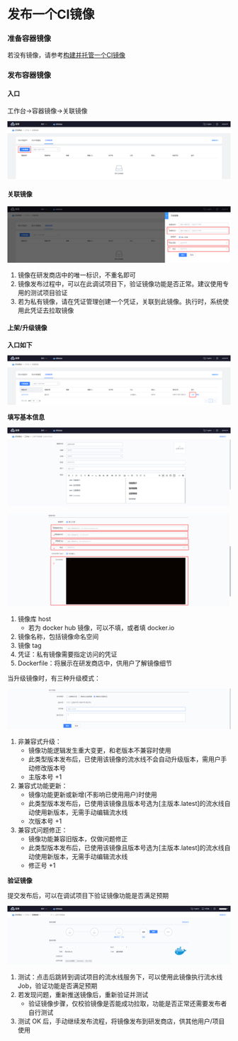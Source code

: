# 发布一个CI镜像

### 准备容器镜像 <a id="&#x51C6;&#x5907;&#x5BB9;&#x5668;&#x955C;&#x50CF;"></a>

若没有镜像，请参考[构建并托管一个CI镜像](image-build.md)

### 发布容器镜像 <a id="&#x53D1;&#x5E03;&#x5BB9;&#x5668;&#x955C;&#x50CF;"></a>

#### 入口 <a id="&#x5165;&#x53E3;"></a>

工作台-&gt;容器镜像-&gt;关联镜像 

![](../../.gitbook/assets/image%20%2839%29.png)

#### 关联镜像 <a id="&#x5173;&#x8054;&#x955C;&#x50CF;"></a>

![](../../.gitbook/assets/image%20%281%29.png)

1. 镜像在研发商店中的唯一标识，不重名即可
2. 镜像发布过程中，可以在此调试项目下，验证镜像功能是否正常。建议使用专用的测试项目验证
3. 若为私有镜像，请在凭证管理创建一个凭证，关联到此镜像。执行时，系统使用此凭证去拉取镜像

#### 上架/升级镜像 <a id="&#x4E0A;&#x67B6;/&#x5347;&#x7EA7;&#x955C;&#x50CF;"></a>

**入口如下**

![](../../.gitbook/assets/image%20%2846%29.png)

**填写基本信息**

![](../../.gitbook/assets/image%20%2831%29.png)

![](../../.gitbook/assets/image%20%2819%29.png)

1. 镜像库 host
   * 若为 docker hub 镜像，可以不填，或者填 docker.io
2. 镜像名称，包括镜像命名空间
3. 镜像 tag
4. 凭证：私有镜像需要指定访问的凭证
5. Dockerfile：将展示在研发商店中，供用户了解镜像细节

当升级镜像时，有三种升级模式： 

![](../../.gitbook/assets/image%20%2841%29.png)

1. 非兼容式升级：
   * 镜像功能逻辑发生重大变更，和老版本不兼容时使用
   * 此类型版本发布后，已使用该镜像的流水线不会自动升级版本，需用户手动修改版本号
   * 主版本号 +1
2. 兼容式功能更新：
   * 镜像功能更新或新增\(不影响已使用用户\)时使用
   * 此类型版本发布后，已使用该镜像且版本号选为\[主版本.latest\]的流水线自动使用新版本，无需手动编辑流水线
   * 次版本号 +1
3. 兼容式问题修正：
   * 镜像功能兼容旧版本，仅做问题修正
   * 此类型版本发布后，已使用该镜像且版本号选为\[主版本.latest\]的流水线自动使用新版本，无需手动编辑流水线
   * 修正号 +1

**验证镜像**

提交发布后，可以在调试项目下验证镜像功能是否满足预期 

![](../../.gitbook/assets/image%20%2814%29.png)

1. 测试：点击后跳转到调试项目的流水线服务下，可以使用此镜像执行流水线 Job，验证功能是否满足预期
2. 若发现问题，重新推送镜像后，重新验证并测试
   * 验证镜像步骤，仅校验镜像是否能成功拉取，功能是否正常还需要发布者自行测试
3. 测试 OK 后，手动继续发布流程，将镜像发布到研发商店，供其他用户/项目使用

